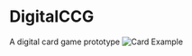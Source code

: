 # DigitalCCG
A digital card game prototype
![Card Example](https://github.com/dustinlapierre/DigitalCCG/blob/master/card.gif)
